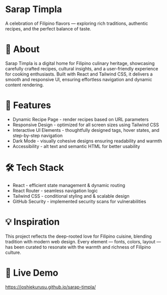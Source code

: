 # Sarap Timpla
A celebration of Filipino flavors — exploring rich traditions, authentic recipes, and the perfect balance of taste.

# 📖 About
Sarap Timpla is a digital home for Filipino culinary heritage, showcasing carefully crafted recipes, cultural insights, and a user-friendly experience for cooking enthusiasts. Built with React and Tailwind CSS, it delivers a smooth and responsive UI, ensuring effortless navigation and dynamic content rendering.

# 🚀 Features
- Dynamic Recipe Page - render recipes based on URL parameters
- Responsive Design - optimized for all screen sizes using Tailwind CSS
- Interactive UI Elements - thoughtfully designed tags, hover states, and step-by-step navigation
- Dark Mode - visually cohesive designs ensuring readability and warmth
- Accessibility - alt text and semantic HTML for better usability

# 🛠️ Tech Stack
- React - efficient state management & dynamic routing
- React Router - seamless navigation logic
- Tailwind CSS - conditional styling and & scalable design
- GitHub Security - implemented security scans for vulnerabilities

# 💡 Inspiration
This project reflects the deep-rooted love for Filipino cuisine, blending tradition with modern web design. Every element — fonts, colors, layout — has been curated to resonate with the warmth and richness of Filipino culture.

# 🔗 Live Demo
https://joshiekurusu.github.io/sarap-timpla/

